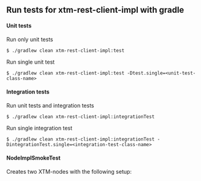## Run tests for xtm-rest-client-impl with gradle 
#### Unit tests
Run only unit tests
```shell
$ ./gradlew clean xtm-rest-client-impl:test
```
Run single unit test
```shell
$ ./gradlew clean xtm-rest-client-impl:test -Dtest.single=<unit-test-class-name>
```
#### Integration tests
Run unit tests and integration tests 
```shell
$ ./gradlew clean xtm-rest-client-impl:integrationTest
```
Run single integration test
```shell
$ ./gradlew clean xtm-rest-client-impl:integrationTest -DintegrationTest.single=<integration-test-class-name>
```
#### NodeImplSmokeTest
Creates two XTM-nodes with the following setup:
